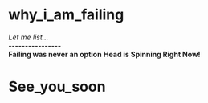 # why_i_am_failing
<i>Let me list...</i>
</br>
<strong>----------------</strong>
</br>
<b>Failing was never an option</b>
<b>Head is Spinning Right Now! </b>
</br>
# See_you_soon

